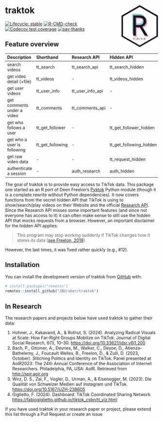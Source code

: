 
<!-- README.md is generated from README.Rmd. Please edit that file -->

# traktok <img src="man/figures/logo.png" align="right" height="138" alt="" />

<!-- badges: start -->

[![Lifecycle:
stable](https://img.shields.io/badge/lifecycle-stable-green.svg)](https://lifecycle.r-lib.org/articles/stages.html#stable)
[![R-CMD-check](https://github.com/JBGruber/traktok/actions/workflows/R-CMD-check.yaml/badge.svg)](https://github.com/JBGruber/traktok/actions/workflows/R-CMD-check.yaml)
[![Codecov test
coverage](https://codecov.io/gh/JBGruber/traktok/branch/main/graph/badge.svg)](https://codecov.io/gh/JBGruber/traktok?branch=main)
[![say-thanks](https://img.shields.io/badge/Say%20Thanks-!-1EAEDB.svg)](https://saythanks.io/to/JBGruber)
<!-- badges: end -->

## Feature overview

| Description                 | Shorthand        | Research API     | Hidden API              |
|:----------------------------|:-----------------|:-----------------|:------------------------|
| search videos               | tt_search        | tt_search_api    | tt_search_hidden        |
| get video detail (+file)    | tt_videos        | \-               | tt_videos_hidden        |
| get user videos             | tt_user_info     | tt_user_info_api | \-                      |
| get comments under a video  | tt_comments      | tt_comments_api  | \-                      |
| get who follows a user      | tt_get_follower  | \-               | tt_get_follower_hidden  |
| get who a user is following | tt_get_following | \-               | tt_get_following_hidden |
| get raw video data          | \-               | \-               | tt_request_hidden       |
| authenticate a session      | \-               | auth_research    | auth_hidden             |

The goal of traktok is to provide easy access to TikTok data. This
package one started as an R port of Deen Freelon’s
[Pyktok](https://github.com/dfreelon/pyktok) Python module (though it is
a complete rewrite without Python dependencies). It now covers functions
from the secret hidden API that TikTok is using to show/search/play
videos on their Website and the official [Research
API](https://developers.tiktok.com/products/research-api/). Since the
Research API misses some important features (and since not everyone has
access to it) it can often make sense to still use the hidden API that
mocks requests from a browser. However, an important disclaimer for the
hidden API applies:

> This program may stop working suddenly if TikTok changes how it stores
> its data ([see Freelon,
> 2018](https://osf.io/preprints/socarxiv/56f4q/)).

However, the last times, it was fixed rather quickly (e.g., \#12).

## Installation

You can install the development version of traktok from
[GitHub](https://github.com/) with:

``` r
# install.packages("remotes")
remotes::install_github("JBGruber/traktok")
```

## In Research

The research papers and projects below have used traktok to gather their
data:

1.  Hohner, J., Kakavand, A., & Rothut, S. (2024). Analyzing Radical
    Visuals at Scale: How Far-Right Groups Mobilize on TikTok. Journal
    of Digital Social Research, 6(1), 10–30.
    <https://doi.org/10.33621/jdsr.v6i1.200>
2.  Bach, P., Gitomer, A., Devries, M., Walker, C., Deyoe, D.,
    Atienza-Bathelemy, J., Foucault Welles, B., Freelon, D., & Zulli, D.
    (2023, October). Stitching Politics and Identity on TikTok. Panel
    presented at AoIR2023: The 24th Annual Conference of the Association
    of Internet Researchers. Philadelphia, PA, USA: AoIR. Retrieved from
    <http://spir.aoir.org>
3.  Wirz, D. S., Zai, F., Vogler, D., Urman, A., & Eisenegger, M.
    (2023). Die Qualität von Schweizer Medien auf Instagram und TikTok.
    <https://doi.org/10.5167/UZH-238605>
4.  Giglietto, F. (2024). Dashboard: TikTok Coordinated Sharing Network.
    <https://fabiogiglietto.github.io/tiktok_csbn/tt_viz.html>

If you have used traktok in your research paper or project, please
extend this list through a Pull Request or create an issue
